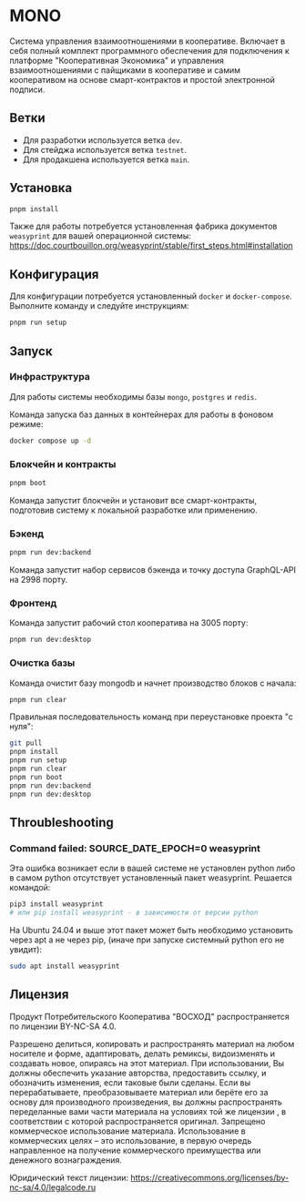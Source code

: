 # MONO

Система управления взаимоотношениями в кооперативе. Включает в себя полный комплект программного обеспечения для подключения к платформе "Кооперативная Экономика" и управления взаимоотношениями с пайщиками в кооперативе и самим кооперативом на основе смарт-контрактов и простой электронной подписи.

## Ветки

- Для разработки используется ветка `dev`.
- Для стейджа используется ветка `testnet`.
- Для продакшена используется ветка `main`.

## Установка

```sh
pnpm install
```

Также для работы потребуется установленная фабрика документов `weasyprint` для вашей операционной системы: https://doc.courtbouillon.org/weasyprint/stable/first_steps.html#installation

## Конфигурация

Для конфигурации потребуетcя установленный `docker` и `docker-compose`. Выполните команду и следуйте инструкциям:

```sh
pnpm run setup
```

## Запуск

### Инфраструктура

Для работы системы необходимы базы `mongo`, `postgres` и `redis`.

Команда запуска баз данных в контейнерах для работы в фоновом режиме:

```sh
docker compose up -d
```

### Блокчейн и контракты

```sh
pnpm boot
```

Команда запустит блокчейн и установит все смарт-контракты, подготовив систему к локальной разработке или применению.

### Бэкенд

```sh
pnpm run dev:backend
```

Команда запустит набор сервисов бэкенда и точку доступа GraphQL-API на 2998 порту.

### Фронтенд

Команда запустит рабочий стол кооператива на 3005 порту:

```sh
pnpm run dev:desktop
```

### Очистка базы

Команда очистит базу mongodb и начнет производство блоков с начала:

```sh
pnpm run clear
```

Правильная последовательность команд при переустановке проекта "с нуля":

```sh
git pull
pnpm install
pnpm run setup
pnpm run clear
pnpm run boot
pnpm run dev:backend
pnpm run dev:desktop
```

## Throubleshooting

### Command failed: SOURCE_DATE_EPOCH=0 weasyprint

Эта ошибка возникает если в вашей системе не установлен python либо в самом python отсутствует установленный пакет weasyprint. Решается командой:

```sh
pip3 install weasyprint 
# или pip install weasyprint - в зависимости от версии python
```

На Ubuntu 24.04 и выше этот пакет может быть необходимо установить через apt а не через pip, (иначе при запуске системный python его не увидит):

```sh
sudo apt install weasyprint
```

## Лицензия

Продукт Потребительского Кооператива "ВОСХОД" распространяется по лицензии BY-NC-SA 4.0.

Разрешено делиться, копировать и распространять материал на любом носителе и форме, адаптировать, делать ремиксы, видоизменять и создавать новое, опираясь на этот материал. При использовании, Вы должны обеспечить указание авторства, предоставить ссылку, и обозначить изменения, если таковые были сделаны. Если вы перерабатываете, преобразовываете материал или берёте его за основу для производного произведения, вы должны распространять переделанные вами части материала на условиях той же лицензии , в соответствии с которой распространяется оригинал. Запрещено коммерческое использование материала. Использование в коммерческих целях – это использование, в первую очередь направленное на получение коммерческого преимущества или денежного вознаграждения.

Юридический текст лицензии: <https://creativecommons.org/licenses/by-nc-sa/4.0/legalcode.ru>
